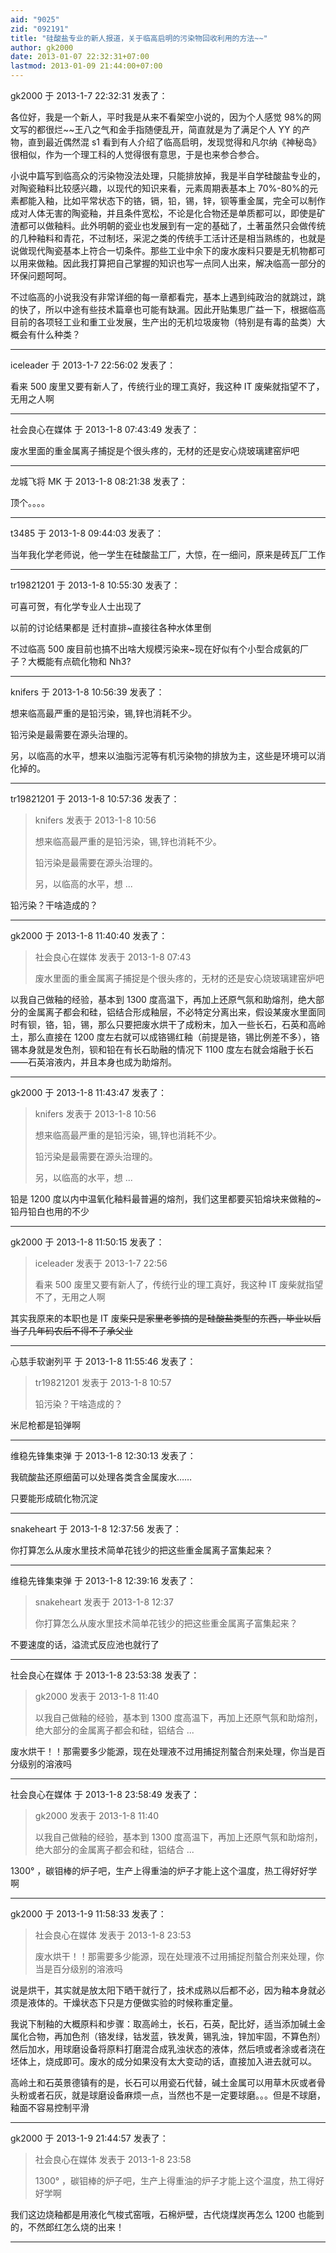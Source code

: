 ```yaml
---
aid: "9025"
zid: "092191"
title: "硅酸盐专业的新人报道，关于临高启明的污染物回收利用的方法~~"
author: gk2000
date: 2013-01-07 22:32:31+07:00
lastmod: 2013-01-09 21:44:00+07:00
---
```


gk2000 于 2013-1-7 22:32:31 发表了：

各位好，我是一个新人，平时我是从来不看架空小说的，因为个人感觉 98%的网文写的都很烂~~王八之气和金手指随便乱开，简直就是为了满足个人 YY 的产物，直到最近偶然混 s1 看到有人介绍了临高启明，发现觉得和凡尔纳《神秘岛》很相似，作为一个理工科的人觉得很有意思，于是也来参合参合。

小说中篇写到临高众的污染物没法处理，只能排放掉，我是半自学硅酸盐专业的，对陶瓷釉料比较感兴趣，以现代的知识来看，元素周期表基本上 70%-80%的元素都能入釉，比如平常状态下的铬，镉，铅，锡，锌，钡等重金属，完全可以制作成对人体无害的陶瓷釉，并且条件宽松，不论是化合物还是单质都可以，即使是矿渣都可以做釉料。此外明朝的瓷业也发展到有一定的基础了，土著虽然只会做传统的几种釉料和青花，不过制坯，采泥之类的传统手工活计还是相当熟练的，也就是说做现代陶瓷基本上符合一切条件。那些工业中余下的废水废料只要是无机物都可以用来做釉。因此我打算把自己掌握的知识也写一点同人出来，解决临高一部分的环保问题呵呵。

不过临高的小说我没有非常详细的每一章都看完，基本上遇到纯政治的就跳过，跳的快了，所以中途有些技术篇章也可能有缺漏。因此开贴集思广益一下，根据临高目前的各项轻工业和重工业发展，生产出的无机垃圾废物（特别是有毒的盐类）大概会有什么种类？

---

iceleader 于 2013-1-7 22:56:02 发表了：

看来 500 废里又要有新人了，传统行业的理工真好，我这种 IT 废柴就指望不了，无用之人啊

---

社会良心在媒体 于 2013-1-8 07:43:49 发表了：

废水里面的重金属离子捕捉是个很头疼的，无材的还是安心烧玻璃建窑炉吧

---

龙城飞将 MK 于 2013-1-8 08:21:38 发表了：

顶个。。。。

---

t3485 于 2013-1-8 09:44:03 发表了：

当年我化学老师说，他一学生在硅酸盐工厂，大惊，在一细问，原来是砖瓦厂工作

---

tr19821201 于 2013-1-8 10:55:30 发表了：

可喜可贺，有化学专业人士出现了

以前的讨论结果都是 迁村直排~直接往各种水体里倒

不过临高 500 废目前也搞不出啥大规模污染来~现在好似有个小型合成氨的厂子？大概能有点硫化物和 Nh3?

---

knifers 于 2013-1-8 10:56:39 发表了：

想来临高最严重的是铅污染，锡,锌也消耗不少。

铅污染是最需要在源头治理的。

另，以临高的水平，想来以油脂污泥等有机污染物的排放为主，这些是环境可以消化掉的。

---

tr19821201 于 2013-1-8 10:57:36 发表了：

> knifers 发表于 2013-1-8 10:56
>
> 想来临高最严重的是铅污染，锡,锌也消耗不少。
>
> 铅污染是最需要在源头治理的。
>
> 另，以临高的水平，想 ...

铅污染？干啥造成的？

---

gk2000 于 2013-1-8 11:40:40 发表了：

> 社会良心在媒体 发表于 2013-1-8 07:43
>
> 废水里面的重金属离子捕捉是个很头疼的，无材的还是安心烧玻璃建窑炉吧

以我自己做釉的经验，基本到 1300 度高温下，再加上还原气氛和助熔剂，绝大部分的金属离子都会和硅，铝结合形成釉层，不必特定分离出来，假设某废水里面同时有钡，铬，铅，锡，那么只要把废水烘干了成粉末，加入一些长石，石英和高岭土，那么直接在 1200 度左右就可以成铬锡红釉（前提是铬，锡比例差不多），铬锡本身就是发色剂，钡和铅在有长石助融的情况下 1100 度左右就会熔融于长石——石英溶液内，并且本身也成为助熔剂。

---

gk2000 于 2013-1-8 11:43:47 发表了：

> knifers 发表于 2013-1-8 10:56
>
> 想来临高最严重的是铅污染，锡,锌也消耗不少。
>
> 铅污染是最需要在源头治理的。
>
> 另，以临高的水平，想 ...

铅是 1200 度以内中温氧化釉料最普遍的熔剂，我们这里都要买铅熔块来做釉的~铅丹铅白也用的不少

---

gk2000 于 2013-1-8 11:50:15 发表了：

> iceleader 发表于 2013-1-7 22:56
>
> 看来 500 废里又要有新人了，传统行业的理工真好，我这种 IT 废柴就指望不了，无用之人啊

其实我原来的本职也是 IT 废柴~~只是家里老爹搞的是硅酸盐类型的东西，毕业以后当了几年码农后不得不子承父业~~

---

心慈手软谢列平 于 2013-1-8 11:55:46 发表了：

> tr19821201 发表于 2013-1-8 10:57
>
> 铅污染？干啥造成的？

米尼枪都是铅弹啊

---

维稳先锋集束弹 于 2013-1-8 12:30:13 发表了：

我硫酸盐还原细菌可以处理各类含金属废水……

只要能形成硫化物沉淀

---

snakeheart 于 2013-1-8 12:37:56 发表了：

你打算怎么从废水里技术简单花钱少的把这些重金属离子富集起来？

---

维稳先锋集束弹 于 2013-1-8 12:39:16 发表了：

> snakeheart 发表于 2013-1-8 12:37
>
> 你打算怎么从废水里技术简单花钱少的把这些重金属离子富集起来？

不要速度的话，溢流式反应池也就行了

---

社会良心在媒体 于 2013-1-8 23:53:38 发表了：

> gk2000 发表于 2013-1-8 11:40
>
> 以我自己做釉的经验，基本到 1300 度高温下，再加上还原气氛和助熔剂，绝大部分的金属离子都会和硅，铝结合 ...

废水烘干！！那需要多少能源，现在处理液不过用捕捉剂螯合剂来处理，你当是百分级别的溶液吗

---

社会良心在媒体 于 2013-1-8 23:58:49 发表了：

> gk2000 发表于 2013-1-8 11:40
>
> 以我自己做釉的经验，基本到 1300 度高温下，再加上还原气氛和助熔剂，绝大部分的金属离子都会和硅，铝结合 ...

1300° ，碳钼棒的炉子吧，生产上得重油的炉子才能上这个温度，热工得好好学啊

---

gk2000 于 2013-1-9 11:58:33 发表了：

> 社会良心在媒体 发表于 2013-1-8 23:53
>
> 废水烘干！！那需要多少能源，现在处理液不过用捕捉剂螯合剂来处理，你当是百分级别的溶液吗

说是烘干，其实就是放太阳下晒干就行了，技术成熟以后都不必，因为釉本身就必须是液体的。干燥状态下只是方便做实验的时候称重定量。

我说下制釉的大概原料和步骤：取高岭土，长石，石英，配比好，适当添加碱土金属化合物，再加色剂（铬发绿，钴发蓝，铁发黄，锡乳浊，锌加牢固，不算色剂）然后加水，用球磨设备将原料打磨混合成乳浊状态的液体，然后喷或者涂或者浇在坯体上，烧成即可。废水的成分如果没有太大变动的话，直接加入进去就可以。

高岭土和石英景德镇有的是，长石可以用瓷石代替，碱土金属可以用草木灰或者骨头粉或者石灰，就是球磨设备麻烦一点，当然也不是一定要球磨。。。但是不球磨，釉面不容易控制平滑

---

gk2000 于 2013-1-9 21:44:57 发表了：

> 社会良心在媒体 发表于 2013-1-8 23:58
>
> 1300° ，碳钼棒的炉子吧，生产上得重油的炉子才能上这个温度，热工得好好学啊

我们这边烧釉都是用液化气梭式窑哦，石棉炉壁，古代烧煤炭再怎么 1200 也能到的，不然郎红怎么烧的出来！

---
